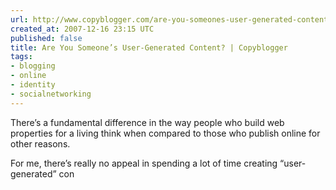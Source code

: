 ```yaml
---
url: http://www.copyblogger.com/are-you-someones-user-generated-content/#more-475
created_at: 2007-12-16 23:15 UTC
published: false
title: Are You Someone’s User-Generated Content? | Copyblogger
tags:
- blogging
- online
- identity
- socialnetworking
---
```


There’s a fundamental difference in the way people who build web properties for a living think when compared to those who publish online for other reasons.

For me, there’s really no appeal in spending a lot of time creating “user-generated” con
